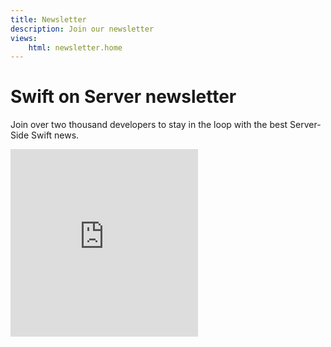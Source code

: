 ```yaml
---
title: Newsletter
description: Join our newsletter
views:
    html: newsletter.home
---
```


# Swift on Server newsletter

Join over two thousand developers to stay in the loop with the best Server-Side Swift news.

<div class="white">
    <iframe 
        height="300" 
        scrolling="no" 
        frameborder="0" 
        src="https://cdn.forms-content-1.sg-form.com/3aafd3bd-d72e-11ee-a5d3-8e190346b185"
    ></iframe>
</div>
